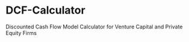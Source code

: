 # DCF-Calculator
Discounted Cash Flow Model Calculator for Venture Capital and Private Equity Firms

